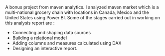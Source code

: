 A bonus project from maven analytics. I analyzed maven market which is a multi-national grocery chain with locations in Canada, Mexico and the United States using Power BI. Some of the stages carried out in working on this analysis report are :
- Connecting and shaping data sources
- Building a relational model
- Adding columns and measures calculated using DAX 
- Designing an interactive report.
